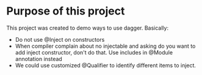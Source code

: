 Purpose of this project
===
This project was created to demo ways to use dagger. Basically:
- Do not use @Inject on constructors
- When compiler complain about no injectable and asking do you want to add inject constructor, don't do that. Use includes in @Module annotation instead
- We could use customized @Qualifier to identify different items to inject.